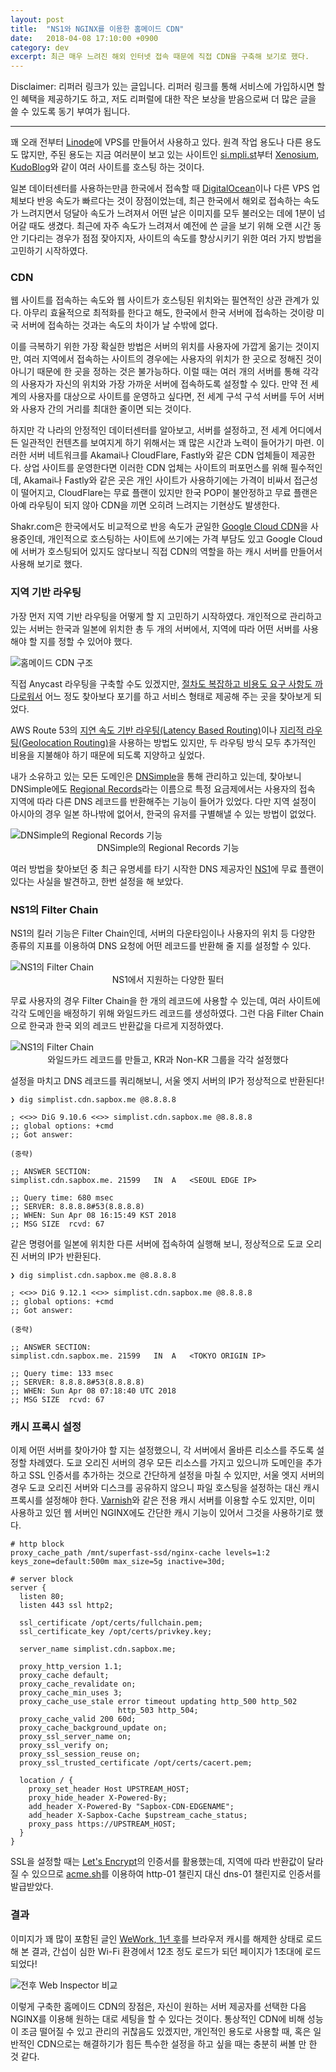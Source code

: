 ```yaml
---
layout: post
title:  "NS1와 NGINX를 이용한 홈메이드 CDN"
date:   2018-04-08 17:10:00 +0900
category: dev
excerpt: 최근 매우 느려진 해외 인터넷 접속 때문에 직접 CDN을 구축해 보기로 했다.
---
```


Disclaimer: 리퍼러 링크가 있는 글입니다. 리퍼러 링크를 통해 서비스에 가입하시면 할인 혜택을 제공하기도 하고, 저도 리퍼럴에 대한 작은 보상을 받음으로써 더 많은 글을 쓸 수 있도록 동기 부여가 됩니다.

---


꽤 오래 전부터 [Linode][1]에 VPS를 만들어서 사용하고 있다. 원격 작업 용도나 다른 용도도 많지만, 주된 용도는 지금 여러분이 보고 있는 사이트인 [si.mpli.st][2]부터 [Xenosium][3], [KudoBlog][4]와 같이 여러 사이트를 호스팅 하는 것이다.

일본 데이터센터를 사용하는만큼 한국에서 접속할 때 [DigitalOcean][5]이나 다른 VPS 업체보다 반응 속도가 빠르다는 것이 장점이었는데, 최근 한국에서 해외로 접속하는 속도가 느려지면서 덩달아 속도가 느려져서 어떤 날은 이미지를 모두 불러오는 데에 1분이 넘어갈 때도 생겼다. 최근에 자주 속도가 느려져서 예전에 쓴 글을 보기 위해 오랜 시간 동안 기다리는 경우가 점점 잦아지자, 사이트의 속도를 향상시키기 위한 여러 가지 방법을 고민하기 시작하였다.


### CDN

웹 사이트를 접속하는 속도와 웹 사이트가 호스팅된 위치와는 필연적인 상관 관계가 있다. 아무리 효율적으로 최적화를 한다고 해도, 한국에서 한국 서버에 접속하는 것이랑 미국 서버에 접속하는 것과는 속도의 차이가 날 수밖에 없다.

이를 극복하기 위한 가장 확실한 방법은 서버의 위치를 사용자에 가깝게 옮기는 것이지만, 여러 지역에서 접속하는 사이트의 경우에는 사용자의 위치가 한 곳으로 정해진 것이 아니기 때문에 한 곳을 정하는 것은 불가능하다. 이럴 때는 여러 개의 서버를 통해 각각의 사용자가 자신의 위치와 가장 가까운 서버에 접속하도록 설정할 수 있다. 만약 전 세계의 사용자를 대상으로 사이트를 운영하고 싶다면, 전 세계 구석 구석 서버를 두어 서버와 사용자 간의 거리를 최대한 줄이면 되는 것이다.

하지만 각 나라의 안정적인 데이터센터를 알아보고, 서버를 설정하고, 전 세계 어디에서든 일관적인 컨텐츠를 보여지게 하기 위해서는 꽤 많은 시간과 노력이 들어가기 마련. 이러한 서버 네트워크를 Akamai나 CloudFlare, Fastly와 같은 CDN 업체들이 제공한다. 상업 사이트를 운영한다면 이러한 CDN 업체는 사이트의 퍼포먼스를 위해 필수적인데, Akamai나 Fastly와 같은 곳은 개인 사이트가 사용하기에는 가격이 비싸서 접근성이 떨어지고, CloudFlare는 무료 플랜이 있지만 한국 POP이 불안정하고 무료 플랜은 아예 라우팅이 되지 않아 CDN을 끼면 오히려 느려지는 기현상도 발생한다.

Shakr.com은 한국에서도 비교적으로 반응 속도가 균일한 [Google Cloud CDN][6]을 사용중인데, 개인적으로 호스팅하는 사이트에 쓰기에는 가격 부담도 있고 Google Cloud에 서버가 호스팅되어 있지도 않다보니 직접 CDN의 역할을 하는 캐시 서버를 만들어서 사용해 보기로 했다.


### 지역 기반 라우팅

가장 먼저 지역 기반 라우팅을 어떻게 할 지 고민하기 시작하였다. 개인적으로 관리하고 있는 서버는 한국과 일본에 위치한 총 두 개의 서버에서, 지역에 따라 어떤 서버를 사용해야 할 지를 정할 수 있어야 했다.

![][image-1]

직접 Anycast 라우팅을 구축할 수도 있겠지만, [절차도 복잡하고 비용도 요구 사항도 까다로워서][7] 어느 정도 찾아보다 포기를 하고 서비스 형태로 제공해 주는 곳을 찾아보게 되었다.

AWS Route 53의 [지연 속도 기반 라우팅(Latency Based Routing)][8]이나 [지리적 라우팅(Geolocation Routing)][9]을 사용하는 방법도 있지만, 두 라우팅 방식 모두 추가적인 비용을 지불해야 하기 때문에 되도록 지양하고 싶었다.

내가 소유하고 있는 모든 도메인은 [DNSimple][10]을 통해 관리하고 있는데, 찾아보니 DNSimple에도 [Regional Records][11]라는 이름으로 특정 요금제에서는 사용자의 접속 지역에 따라 다른 DNS 레코드를 반환해주는 기능이 들어가 있었다. 다만 지역 설정이 아시아의 경우 일본 하나밖에 없어서, 한국의 유저를 구별해낼 수 있는 방법이 없었다.

![][image-2]
<span style="text-align: center;display:block;"> DNSimple의 Regional Records 기능</span>

여러 방법을 찾아보던 중 최근 유명세를 타기 시작한 DNS 제공자인 [NS1][12]에 무료 플랜이 있다는 사실을 발견하고, 한번 설정을 해 보았다.


### NS1의 Filter Chain

NS1의 킬러 기능은 Filter Chain인데, 서버의 다운타임이나 사용자의 위치 등 다양한 종류의 지표를 이용하여 DNS 요청에 어떤 레코드를 반환해 줄 지를 설정할 수 있다.

![][image-3]
<span style="text-align: center;display:block;"> NS1에서 지원하는 다양한 필터</span>

무료 사용자의 경우 Filter Chain을 한 개의 레코드에 사용할 수 있는데, 여러 사이트에 각각 도메인을 배정하기 위해 와일드카드 레코드를 생성하였다. 그런 다음 Filter Chain으로 한국과 한국 외의 레코드 반환값을 다르게 지정하였다.

![][image-4]
<span style="text-align: center;display:block;"> 와일드카드 레코드를 만들고, KR과 Non-KR 그룹을 각각 설정했다</span>

설정을 마치고 DNS 레코드를 쿼리해보니, 서울 엣지 서버의 IP가 정상적으로 반환된다!

```shell
❯ dig simplist.cdn.sapbox.me @8.8.8.8

; <<>> DiG 9.10.6 <<>> simplist.cdn.sapbox.me @8.8.8.8
;; global options: +cmd
;; Got answer:

(중략)

;; ANSWER SECTION:
simplist.cdn.sapbox.me. 21599   IN  A   <SEOUL EDGE IP>

;; Query time: 680 msec
;; SERVER: 8.8.8.8#53(8.8.8.8)
;; WHEN: Sun Apr 08 16:15:49 KST 2018
;; MSG SIZE  rcvd: 67
```

같은 명령어를 일본에 위치한 다른 서버에 접속하여 실행해 보니, 정상적으로 도쿄 오리진 서버의 IP가 반환된다.
```shell
❯ dig simplist.cdn.sapbox.me @8.8.8.8

; <<>> DiG 9.12.1 <<>> simplist.cdn.sapbox.me @8.8.8.8
;; global options: +cmd
;; Got answer:

(중략)

;; ANSWER SECTION:
simplist.cdn.sapbox.me. 21599   IN  A   <TOKYO ORIGIN IP>

;; Query time: 133 msec
;; SERVER: 8.8.8.8#53(8.8.8.8)
;; WHEN: Sun Apr 08 07:18:40 UTC 2018
;; MSG SIZE  rcvd: 67
```


### 캐시 프록시 설정

이제 어떤 서버를 찾아가야 할 지는 설정했으니, 각 서버에서 올바른 리소스를 주도록 설정할 차례였다. 도쿄 오리진 서버의 경우 모든 리소스를 가지고 있으니까 도메인을 추가하고 SSL 인증서를 추가하는 것으로 간단하게 설정을 마칠 수 있지만, 서울 엣지 서버의 경우 도쿄 오리진 서버와 디스크를 공유하지 않으니 파일 호스팅을 설정하는 대신 캐시 프록시를 설정해야 한다. [Varnish][13]와 같은 전용 캐시 서버를 이용할 수도 있지만, 이미 사용하고 있던 웹 서버인 NGINX에도 간단한 캐시 기능이 있어서 그것을 사용하기로 했다.

```nginx
# http block
proxy_cache_path /mnt/superfast-ssd/nginx-cache levels=1:2 keys_zone=default:500m max_size=5g inactive=30d;

# server block
server {
  listen 80;
  listen 443 ssl http2;

  ssl_certificate /opt/certs/fullchain.pem;
  ssl_certificate_key /opt/certs/privkey.key;

  server_name simplist.cdn.sapbox.me;

  proxy_http_version 1.1;
  proxy_cache default;
  proxy_cache_revalidate on;
  proxy_cache_min_uses 3;
  proxy_cache_use_stale error timeout updating http_500 http_502
                        http_503 http_504;
  proxy_cache_valid 200 60d;
  proxy_cache_background_update on;
  proxy_ssl_server_name on;
  proxy_ssl_verify on;
  proxy_ssl_session_reuse on;
  proxy_ssl_trusted_certificate /opt/certs/cacert.pem;

  location / {
    proxy_set_header Host UPSTREAM_HOST;
    proxy_hide_header X-Powered-By;
    add_header X-Powered-By "Sapbox-CDN-EDGENAME";
    add_header X-Sapbox-Cache $upstream_cache_status;
    proxy_pass https://UPSTREAM_HOST;
  }
}
```


SSL을 설정할 때는 [Let's Encrypt][14]의 인증서를 활용했는데, 지역에 따라 반환값이 달라질 수 있으므로 [acme.sh][15]를 이용하여 http-01 챌린지 대신 dns-01 챌린지로 인증서를 발급받았다.


### 결과

이미지가 꽤 많이 포함된 글인 [WeWork, 1년 후][16]를 브라우저 캐시를 해제한 상태로 로드해 본 결과, 간섭이 심한 Wi-Fi 환경에서 12초 정도 로드가 되던 페이지가 1초대에 로드되었다!

![][image-5]

이렇게 구축한 홈메이드 CDN의 장점은, 자신이 원하는 서버 제공자를 선택한 다음 NGINX를 이용해 원하는 대로 세팅을 할 수 있다는 것이다. 통상적인 CDN에 비해 성능이 조금 떨어질 수 있고 관리의 귀찮음도 있겠지만, 개인적인 용도로 사용할 때, 혹은 일반적인 CDN으로는 해결하기가 힘든 특수한 설정을 하고 싶을 때는 충분히 써볼 만 한 것 같다.

[1]:	https://www.linode.com/?r=9cc0e9cc373c8c9accddf7fc5ecef153e40f5a56
[2]:	https://si.mpli.st
[3]:	https://xenosium.com/
[4]:	https://blog.kudokun.me/
[5]:	https://m.do.co/c/6aa0891d593f
[6]:	https://cloud.google.com/cdn/
[7]:	https://labs.ripe.net/Members/samir_jafferali/build-your-own-anycast-network-in-nine-steps
[8]:	https://aws.amazon.com/ko/blogs/korea/route53-latency-based-routing/
[9]:	https://docs.aws.amazon.com/ko_kr/Route53/latest/DeveloperGuide/routing-policy.html#routing-policy-geo
[10]:	https://dnsimple.com/r/a1ed6fe742efea
[11]:	https://support.dnsimple.com/articles/regional-records/
[12]:	https://ns1.com/
[13]:	https://varnish-cache.org/
[14]:	https://letsencrypt.org/
[15]:	https://github.com/Neilpang/acme.sh
[16]:	https://si.mpli.st/review/wework-a-year-later.html

[image-1]:	https://simplist.cdn.sapbox.me/2018-04-homemade-cdn-with-ns1-and-nginx/cdn-plan.svg "홈메이드 CDN 구조"
[image-2]:	https://simplist.cdn.sapbox.me/2018-04-homemade-cdn-with-ns1-and-nginx/dnsimple.png "DNSimple의 Regional Records 기능"
[image-3]:	https://simplist.cdn.sapbox.me/2018-04-homemade-cdn-with-ns1-and-nginx/ns1-filter-chain.png "NS1의 Filter Chain"
[image-4]:	https://simplist.cdn.sapbox.me/2018-04-homemade-cdn-with-ns1-and-nginx/ns1-filter-chain-config.png "NS1의 Filter Chain"
[image-5]:	https://simplist.cdn.sapbox.me/2018-04-homemade-cdn-with-ns1-and-nginx/inspector-comparison.png "전후 Web Inspector 비교"